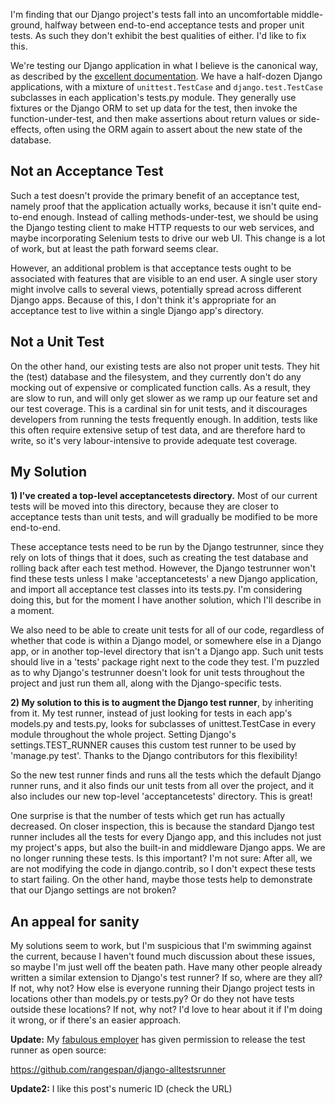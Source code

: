 <!--
.. title: Django testing 201 : Acceptance Tests vs Unit Tests
.. slug: django-testing-201-acceptance-tests-vs-unit-tests
.. date: 2011-07-14 16:19:43-05:00
.. tags: python,testing
.. link: 
.. description: 
.. type: text
-->


I'm finding that our Django project's tests fall into an uncomfortable
middle-ground, halfway between end-to-end acceptance tests and proper
unit tests. As such they don't exhibit the best qualities of either. I'd
like to fix this.

We're testing our Django application in what I believe is the canonical
way, as described by the [excellent
documentation](https://docs.djangoproject.com/en/dev/topics/testing/).
We have a half-dozen Django applications, with a mixture of
`unittest.TestCase` and `django.test.TestCase` subclasses in each
application's tests.py module. They generally use fixtures or the Django
ORM to set up data for the test, then invoke the function-under-test,
and then make assertions about return values or side-effects, often
using the ORM again to assert about the new state of the database.

Not an Acceptance Test
----------------------

Such a test doesn't provide the primary benefit of an acceptance test,
namely proof that the application actually works, because it isn't quite
end-to-end enough. Instead of calling methods-under-test, we should be
using the Django testing client to make HTTP requests to our web
services, and maybe incorporating Selenium tests to drive our web UI.
This change is a lot of work, but at least the path forward seems clear.

However, an additional problem is that acceptance tests ought to be
associated with features that are visible to an end user. A single user
story might involve calls to several views, potentially spread across
different Django apps. Because of this, I don't think it's appropriate
for an acceptance test to live within a single Django app's directory.

Not a Unit Test
---------------

On the other hand, our existing tests are also not proper unit tests.
They hit the (test) database and the filesystem, and they currently
don't do any mocking out of expensive or complicated function calls. As
a result, they are slow to run, and will only get slower as we ramp up
our feature set and our test coverage. This is a cardinal sin for unit
tests, and it discourages developers from running the tests frequently
enough. In addition, tests like this often require extensive setup of
test data, and are therefore hard to write, so it's very
labour-intensive to provide adequate test coverage.

My Solution
-----------

**1) I've created a top-level acceptancetests directory.** Most of our
current tests will be moved into this directory, because they are closer
to acceptance tests than unit tests, and will gradually be modified to
be more end-to-end.

These acceptance tests need to be run by the Django testrunner, since
they rely on lots of things that it does, such as creating the test
database and rolling back after each test method. However, the Django
testrunner won't find these tests unless I make 'acceptancetests' a new
Django application, and import all acceptance test classes into its
tests.py. I'm considering doing this, but for the moment I have another
solution, which I'll describe in a moment.

We also need to be able to create unit tests for all of our code,
regardless of whether that code is within a Django model, or somewhere
else in a Django app, or in another top-level directory that isn't a
Django app. Such unit tests should live in a 'tests' package right next
to the code they test. I'm puzzled as to why Django's testrunner doesn't
look for unit tests throughout the project and just run them all, along
with the Django-specific tests.

**2) My solution to this is to augment the Django test runner**, by
inheriting from it. My test runner, instead of just looking for tests in
each app's models.py and tests.py, looks for subclasses of
unittest.TestCase in every module throughout the whole project. Setting
Django's settings.TEST\_RUNNER causes this custom test runner to be used
by 'manage.py test'. Thanks to the Django contributors for this
flexibility!

So the new test runner finds and runs all the tests which the default
Django runner runs, and it also finds our unit tests from all over the
project, and it also includes our new top-level 'acceptancetests'
directory. This is great!

One surprise is that the number of tests which get run has actually
decreased. On closer inspection, this is because the standard Django
test runner includes all the tests for every Django app, and this
includes not just my project's apps, but also the built-in and
middleware Django apps. We are no longer running these tests. Is this
important? I'm not sure: After all, we are not modifying the code in
django.contrib, so I don't expect these tests to start failing. On the
other hand, maybe those tests help to demonstrate that our Django
settings are not broken?

An appeal for sanity
--------------------

My solutions seem to work, but I'm suspicious that I'm swimming against
the current, because I haven't found much discussion about these issues,
so maybe I'm just well off the beaten path. Have many other people
already written a similar extension to Django's test runner? If so,
where are they all? If not, why not? How else is everyone running their
Django project tests in locations other than models.py or tests.py? Or
do they not have tests outside these locations? If not, why not? I'd
love to hear about it if I'm doing it wrong, or if there's an easier
approach.

**Update:** My [fabulous employer](http://rangespan.com/) has given
permission to release the test runner as open source:

<https://github.com/rangespan/django-alltestsrunner>

**Update2:** I like this post's numeric ID (check the URL)